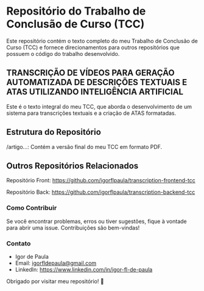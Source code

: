 # Repositório do Trabalho de Conclusão de Curso (TCC)
Este repositório contém o texto completo do meu Trabalho de Conclusão de Curso (TCC) e fornece direcionamentos para outros repositórios que possuem o código do trabalho desenvolvido.

## TRANSCRIÇÃO DE VÍDEOS PARA GERAÇÃO AUTOMATIZADA DE DESCRIÇÕES TEXTUAIS E ATAS UTILIZANDO INTELIGÊNCIA ARTIFICIAL
Este é o texto integral do meu TCC, que aborda o desenvolvimento de um sistema para transcrições textuais e a criação de ATAS formatadas.

## Estrutura do Repositório
/artigo...: Contém a versão final do meu TCC em formato PDF.

## Outros Repositórios Relacionados
Repositório Front: https://github.com/igorflpaula/transcription-frontend-tcc

Repositório Back: https://github.com/igorflpaula/transcription-backend-tcc

### Como Contribuir
Se você encontrar problemas, erros ou tiver sugestões, fique à vontade para abrir uma issue. Contribuições são bem-vindas!

### Contato
* Igor de Paula
* Email: igorfldepaula@gmail.com
* LinkedIn: https://www.linkedin.com/in/igor-fl-de-paula

Obrigado por visitar meu repositório! 🚀
